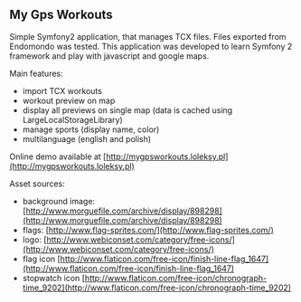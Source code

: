 ## My Gps Workouts

Simple Symfony2 application, that manages TCX files. 
Files exported from Endomondo was tested. 
This application was developed to learn Symfony 2 framework and play with javascript and google maps.

Main features:
* import TCX workouts
* workout preview on map
* display all previews on single map (data is cached using LargeLocalStorageLibrary)
* manage sports (display name, color)
* multilanguage (english and polish)

Online demo available at  [http://mygpsworkouts.loleksy.pl](http://mygpsworkouts.loleksy.pl) 
 

Asset sources:

* background image: [http://www.morguefile.com/archive/display/898298](http://www.morguefile.com/archive/display/898298) 
* flags: [http://www.flag-sprites.com/](http://www.flag-sprites.com/) 
* logo: [http://www.webiconset.com/category/free-icons/](http://www.webiconset.com/category/free-icons/)
* flag icon [http://www.flaticon.com/free-icon/finish-line-flag_1647](http://www.flaticon.com/free-icon/finish-line-flag_1647)
* stopwatch icon [http://www.flaticon.com/free-icon/chronograph-time_9202](http://www.flaticon.com/free-icon/chronograph-time_9202)